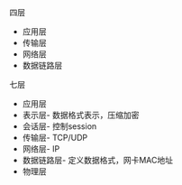四层
- 应用层
- 传输层
- 网络层
- 数据链路层

七层
- 应用层
- 表示层- 数据格式表示，压缩加密
- 会话层- 控制session
- 传输层- TCP/UDP
- 网络层- IP
- 数据链路层- 定义数据格式，网卡MAC地址
- 物理层